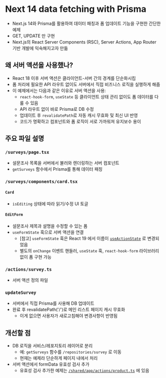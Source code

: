 # Next 14 data fetching with Prisma

- Next.js 14와 Prisma를 활용하여 데이터 패칭과 폼 업데이트 기능을 구현한 간단한 예제
- GET, UPDATE 만 구현
- Next.js의 React Server Components (RSC), Server Actions, App Router 기반 개발에 익숙해지고자 만듦

## 왜 서버 액션을 사용했나?

- React 18 이후 서버 액션은 클라이언트-서버 간의 경계를 단순화시킴
- 폼 처리에 필요한 API 라우트 없이도 서버에서 직접 비즈니스 로직을 실행하게 해줌
- 이 예제에서는 다음과 같은 이유로 서버 액션을 사용:
  - `react-hook-form`, `useState` 등 클라이언트 상태 관리 없이도 폼 데이터를 다룰 수 있음
  - API 라우트 없이 바로 Prisma로 DB 수정
  - 업데이트 후 `revalidatePath`로 자동 캐시 무효화 및 최신 UI 반영
  - 코드가 명확하고 컴포넌트와 폼 로직이 서로 가까워져 유지보수 용이

## 주요 파일 설명

### `/surveys/page.tsx`

- 설문조사 목록을 서버에서 불러와 렌더링하는 서버 컴포넌트
- `getSurveys` 함수에서 Prisma를 통해 데이터 패칭

### `/surveys/components/card.tsx`

#### `Card`

- `isEditing` 상태에 따라 읽기/수정 UI 토글

#### `EditForm`

- 설문조사 제목과 설명을 수정할 수 있는 폼
- `useFormState` 훅으로 서버 액션을 연결
  - [참고] `useFormState` 훅은 React 19 에서 이름이 [`useActionState`](https://ko.react.dev/reference/react/useActionState) 로 변경되었음
  - 별도의 `onChange` 이벤트 핸들러, `useState` 훅, `react-hook-form` 라이브러리 없이 폼 구현 가능

### `/actions/survey.ts`

- 서버 액션 정의 파일

### `updateSurvey`

- 서버에서 직접 Prisma를 사용해 DB 업데이트
- 완료 후 revalidatePath('/')로 메인 리스트 페이지 캐시 무효화
  - 이게 없으면 사용자가 새로고침해야 변경사항이 반영됨

## 개선할 점

- DB 로직을 서비스/레포지토리 레이어로 분리
  - 예: `getSurveys` 함수를 `/repositories/survey` 로 이동
  - 현재는 예제라 단순하게 페이지 내에서 처리
- 서버 액션에서 formData 유효성 검사 추가
  - 유효성 검사 추가한 예제는 [`/shared/app/actions/product.ts`](../shared/app/actions/product.ts) 에 있음
